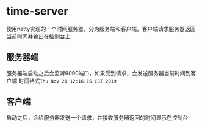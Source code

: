 # time-server
使用netty实现的一个时间服务器，分为服务端和客户端，客户端请求服务器返回当前时间并输出在控制台上
## 服务器端
  服务器端启动之后会监听9090端口，如果受到请求，会发送服务器当前时间到客户端
  时间格式`Thu Nov 21 12:16:15 CST 2019`
## 客户端
  启动之后，会给服务器发送一个请求，并接收服务器返回的时间显示在控制台
